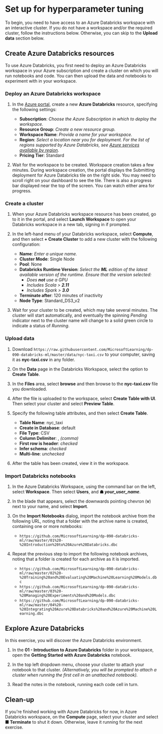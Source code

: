 # Set up for hyperparameter tuning

To begin, you need to have access to an Azure Databricks workspace with an interactive cluster. If you do not have a workspace and/or the required cluster, follow the instructions below. Otherwise, you can skip to the **Upload data** section below.

## Create Azure Databricks resources

To use Azure Databricks, you first need to deploy an Azure Databricks workspace in your Azure subscription and create a cluster on which you will run notebooks and code. You can then upload the data and notebooks to experiment with in your workspace.

### Deploy an Azure Databricks workspace

1. In the [Azure portal](https://portal.azure.com), create a new **Azure Databricks** resource, specifying the following settings:
   - **Subscription**: *Choose the Azure Subscription in which to deploy the workspace.*
   - **Resource Group**: *Create a new resource group.*
   - **Workspace Name**: *Provide a name for your workspace.*
   - **Region**: *Select a location near you for deployment. For the list of regions supported by Azure Databricks, see [Azure services available by region](https://azure.microsoft.com/regions/services/).*
   - **Pricing Tier**: Standard

1. Wait for the workspace to be created. Workspace creation takes a few minutes. During workspace creation, the portal displays the Submitting deployment for Azure Databricks tile on the right side. You may need to scroll right on your dashboard to see the tile. There is also a progress bar displayed near the top of the screen. You can watch either area for progress.

### Create a cluster

1. When your Azure Databricks workspace resource has been created, go to it in the portal, and select **Launch Workspace** to open your Databricks workspace in a new tab, signing in if prompted.

1. In the left-hand menu of your Databricks workspace, select **Compute**, and then select **+ Create Cluster** to add a new cluster with the following configuration:
   - **Name**: *Enter a unique name.*
   - **Cluster Mode**: Single Node
   - **Pool**: None
   - **Databricks Runtime Version**: *Select the **ML** edition of the latest available version of the runtime. Ensure that the version selected:*
      - *Does **not** use a GPU*
      - *Includes Scala > **2.11***
      - *Includes Spark > **3.0***
   - **Terminate after**: 120 minutes of inactivity
   - **Node Type**: Standard_DS3_v2

1. Wait for your cluster to be created, which may take several minutes. The cluster will start automatically, and eventually the spinning *Pending* indicator next to the cluster name will change to a solid green circle to indicate a status of *Running*.

### Upload data

1. Download `https://raw.githubusercontent.com/MicrosoftLearning/dp-090-databricks-ml/master/data/nyc-taxi.csv` to your computer, saving it as **nyc-taxi.csv** in any folder.

1. On the **Data** page in the Databricks Workspace, select the option to **Create Table**.

1. In the **Files** area, select **browse** and then browse to the **nyc-taxi.csv** file you downloaded.

1. After the file is uploaded to the workspace, select **Create Table with UI**. Then select your cluster and select **Preview Table**.

1. Specify the following table attributes, and then select **Create Table**.

    - **Table Name**: nyc_taxi
    - **Create in Database**: default
    - **File Type**: CSV
    - **Column Delimiter**: , *(comma)*
    - **First row is header**: *checked*
    - **Infer schema**: *checked*
    - **Multi-line**: *unchecked*

1. After the table has been created, view it in the workspace.

### Import Databricks notebooks

1. In the Azure Databricks Workspace, using the command bar on the left, select **Workspace**. Then select **Users**, and **&#9751; *your_user_name***.

1. In the blade that appears, select the downwards pointing chevron (**v**) next to your name, and select **Import**.

1. On the **Import Notebooks** dialog, import the notebook archive from the following URL, noting that a folder with the archive name is created, containing one or more notebooks:
   - `https://github.com/MicrosoftLearning/dp-090-databricks-ml/raw/master/01%20-%20Introduction%20to%20Azure%20Databricks.dbc`

1. Repeat the previous step to import the following notebook archives, noting that a folder is created for each archive as it is imported.

   - `https://github.com/MicrosoftLearning/dp-090-databricks-ml/raw/master/02%20-%20Training%20and%20Evaluating%20Machine%20Learning%20Models.dbc`
   - `https://github.com/MicrosoftLearning/dp-090-databricks-ml/raw/master/03%20-%20Managing%20Experiments%20and%20Models.dbc`
   - `https://github.com/MicrosoftLearning/dp-090-databricks-ml/raw/master/04%20-%20Integrating%20Azure%20Databricks%20and%20Azure%20Machine%20Learning.dbc`

## Explore Azure Databricks

In this exercise, you will discover the Azure Databricks environment.

1. In the **01 - Introduction to Azure Databricks** folder in your workspace, open the **Getting Started with Azure Databricks** notebook.

1. In the top left dropdown menu, choose your cluster to attach your notebook to that cluster. *(Alternatively, you will be prompted to attach a cluster when running the first cell in an unattached notebook).*

1. Read the notes in the notebook, running each code cell in turn.

## Clean-up

If you're finished working with Azure Databricks for now, in Azure Databricks workspace, on the **Compute** page, select your cluster and select **&#9632; Terminate** to shut it down. Otherwise, leave it running for the next exercise.
